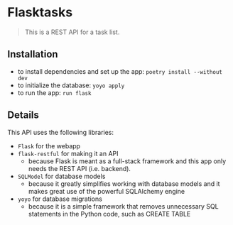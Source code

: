 # Flasktasks

> This is a REST API for a task list.

## Installation
- to install dependencies and set up the app: `poetry install --without dev`
- to initialize the database: `yoyo apply`
- to run the app: `run flask`

## Details
This API uses the following libraries:
- `Flask` for the webapp
- `flask-restful` for making it an API
    - because Flask is meant as a full-stack framework and this app only needs the REST API (i.e. backend).
- `SQLModel` for database models
    - because it greatly simplifies working with database models and it makes great use of the powerful SQLAlchemy engine
- `yoyo` for database migrations
    - because it is a simple framework that removes unnecessary SQL statements in the Python code, such as CREATE TABLE